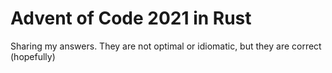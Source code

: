 # Advent of Code 2021 in Rust
Sharing my answers. They are not optimal or idiomatic, but they are correct (hopefully)
